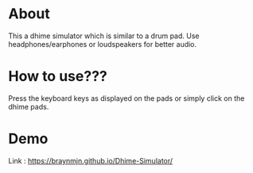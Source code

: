 # About

This a dhime simulator which is similar to a drum pad. Use headphones/earphones or loudspeakers for better audio.





# How to use???

Press the keyboard keys as displayed on the pads or simply click on the dhime pads.





# Demo

Link :
https://braynmjn.github.io/Dhime-Simulator/
